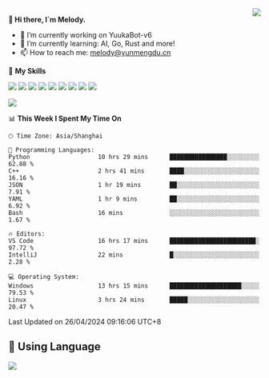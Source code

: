 <a href="#">
  <img align="right" src="https://github-readme-stats.vercel.app/api?username=melodyyuuka&count_private=true&show_icons=true" />
</a>

**👋 Hi there, I`m Melody.**

- 🔭 I’m currently working on YuukaBot-v6
- 🌱 I’m currently learning: AI, Go, Rust and more!
- 📫 How to reach me: melody@yunmengdu.cn

🌟 **My Skills** 

![](https://img.shields.io/badge/-Python-3e74a2?style=flat-square&logo=Python&logoColor=fff)
![](https://img.shields.io/badge/-Java-007396?style=flat-square&logo=OpenJDK&logoColor=fff)
![](https://img.shields.io/badge/-Node.js-339933?style=flat-square&logo=Node.js&logoColor=fff)
![](https://img.shields.io/badge/-Git-f05032?style=flat-square&logo=git&logoColor=fff)
![](https://img.shields.io/badge/-PostgreSQL-4169e1?style=flat-square&logo=PostgreSQL&logoColor=fff)
![](https://img.shields.io/badge/-Rust-000000?style=flat-square&logo=rust&logoColor=fff)
![](https://img.shields.io/badge/-VSCode-007acc?style=flat-square&logo=Visual-Studio-Code&logoColor=fff)
![](https://img.shields.io/badge/-FastAPI-009688?style=flat-square&logo=FastAPI&logoColor=fff)
![](https://img.shields.io/badge/-Linux-000000?style=flat-square&logo=Linux&logoColor=fff)


![](https://wakatime.com/badge/user/fa6dc0e2-47c5-4d2d-ae45-69fec6f2122c.svg)

<!--START_SECTION:waka-->
📊 **This Week I Spent My Time On** 

```text
🕑︎ Time Zone: Asia/Shanghai

💬 Programming Languages: 
Python                   10 hrs 29 mins      ████████████████░░░░░░░░░   62.88 % 
C++                      2 hrs 41 mins       ████░░░░░░░░░░░░░░░░░░░░░   16.16 % 
JSON                     1 hr 19 mins        ██░░░░░░░░░░░░░░░░░░░░░░░    7.91 % 
YAML                     1 hr 9 mins         ██░░░░░░░░░░░░░░░░░░░░░░░    6.92 % 
Bash                     16 mins             ░░░░░░░░░░░░░░░░░░░░░░░░░    1.67 % 

🔥 Editors: 
VS Code                  16 hrs 17 mins      ████████████████████████░   97.72 % 
IntelliJ                 22 mins             █░░░░░░░░░░░░░░░░░░░░░░░░    2.28 % 

💻 Operating System: 
Windows                  13 hrs 15 mins      ████████████████████░░░░░   79.53 % 
Linux                    3 hrs 24 mins       █████░░░░░░░░░░░░░░░░░░░░   20.47 % 
```


 Last Updated on 26/04/2024 09:16:06 UTC+8
<!--END_SECTION:waka-->

## 🥰 **Using Language**

![](https://github-readme-stats.vercel.app/api/wakatime?username=MelodyYuyuko&layout=compact&hide_border=true)
